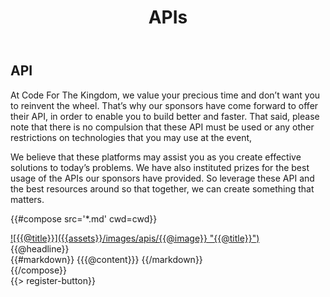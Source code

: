 ﻿---
title: APIs
cwd: src/content/events/bangalore/2014/apis
---
## <i class="icon fa-sitemap"></i> API

At Code For The Kingdom, we value your precious time and don’t want you to reinvent the wheel. That’s why our sponsors have come forward to offer their API, in order to enable you to build better and faster. That said, please note that there is no compulsion that these API must be used or any other restrictions on technologies that you may use at the event,

We believe that these platforms may assist you as you create effective solutions to today’s problems. We have also instituted prizes for the best usage of the APIs our sponsors have provided. So leverage these API and the best resources around so that together, we can create something that matters.

{{#compose src='*.md' cwd=cwd}}
<div class="row">
  <div class="4u">
    <a href="{{@url}}" class="api-image">
      ![{{@title}}]({{assets}}/images/apis/{{@image}} "{{@title}}")      
    </a>
  </div>
  <div class="8u api-description" style="vertical-align:baseline">
    <span class="expander headline"><span class="toggle-switch"></span>{{@headline}}</span>
    <div class="content">
    {{#markdown}}
{{{@content}}}
    {{/markdown}}
    </div>
  </div>
</div>
{{/compose}}
<br/>
{{> register-button}}
